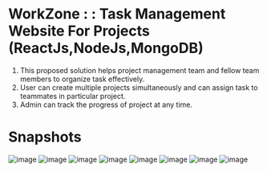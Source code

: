 # WorkZone : : Task Management Website For Projects (ReactJs,NodeJs,MongoDB)	

1) This proposed solution helps project management team and fellow team members to organize task effectively.
2) User can create multiple projects simultaneously and can assign task to teammates in particular project.
3) Admin can track the progress of project at any time.

# Snapshots
![image](https://user-images.githubusercontent.com/75479397/166206642-c755f488-3a3d-41cd-80af-d6fac1e1550f.png)
![image](https://user-images.githubusercontent.com/75479397/166206678-bc0ece34-551f-474f-b286-ea142cb8b442.png)
![image](https://user-images.githubusercontent.com/75479397/166206710-5d140221-3252-482d-b655-b0b4f8d15317.png)
![image](https://user-images.githubusercontent.com/75479397/166208485-01ef8613-32f1-4dc3-8779-bfa12563fd7e.png)
![image](https://user-images.githubusercontent.com/75479397/166208535-3d65b676-5165-4735-887e-c029790ed28b.png)
![image](https://user-images.githubusercontent.com/75479397/166208571-3a991054-26a8-4ac7-bd93-07731a4dd6ec.png)
![image](https://user-images.githubusercontent.com/75479397/166208600-fa2b2576-4cc8-468b-b32c-41e5a9dddeff.png)
![image](https://user-images.githubusercontent.com/75479397/166208696-6378f3d1-e4ad-439f-a596-d99dae6e5a67.png)


